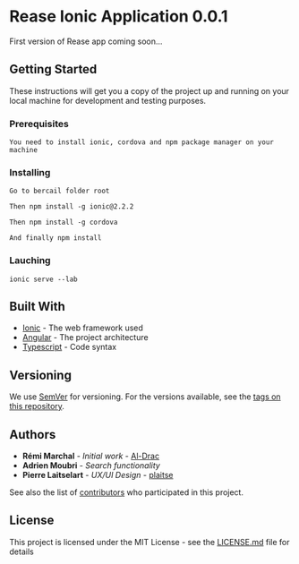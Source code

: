 # Rease Ionic Application 0.0.1

First version of Rease app coming soon...

## Getting Started

These instructions will get you a copy of the project up and running on your local machine for development and testing purposes.

### Prerequisites

```
You need to install ionic, cordova and npm package manager on your machine
```

### Installing

```
Go to bercail folder root
```
```
Then npm install -g ionic@2.2.2
```
```
Then npm install -g cordova
```
```
And finally npm install
```

### Lauching

```
ionic serve --lab
```

## Built With

* [Ionic](https://ionicframework.com/docs/) - The web framework used
* [Angular](https://angular.io/docs) - The project architecture
* [Typescript](http://www.typescriptlang.org/docs/home.html) - Code syntax

## Versioning

We use [SemVer](http://semver.org/) for versioning. For the versions available, see the [tags on this repository](https://github.com/your/project/tags). 

## Authors

* **Rémi Marchal** - *Initial work* - [Al-Drac](https://github.com/Al-Drac)
* **Adrien Moubri** - *Search functionality*
* **Pierre Laitselart** - *UX/UI Design* - [plaitse](https://github.com/plaitse)

See also the list of [contributors](https://gitlab.vindict.fr/rease/rease/graphs/master) who participated in this project.

## License

This project is licensed under the MIT License - see the [LICENSE.md](LICENSE.md) file for details